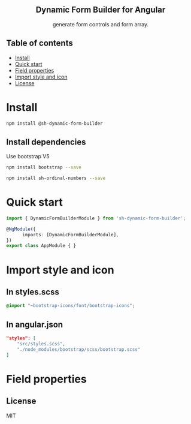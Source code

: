 <h2 align="center">Dynamic Form Builder for Angular</h2>

<p align="center">
 generate form controls and form array.
 </p>
 
 ## Table of contents
 
- [Install](#install)
- [Quick start](#quick-start)
- [Field properties](#field-properties)
- [Import style and icon](#import-style-and-icon)
- [License](#license)

# Install
 
 ```bash
npm install @sh-dynamic-form-builder
```
## Install dependencies
<p>Use bootstrap V5</p>

```bash
npm install bootstrap --save
```

```bash
npm install sh-ordinal-numbers --save
```
# Quick start

```typescript
import { DynamicFormBuilderModule } from 'sh-dynamic-form-builder';

@NgModule({
      imports: [DynamicFormBuilderModule],
})
export class AppModule { }
```
# Import style and icon
## In styles.scss
```css
@import "~bootstrap-icons/font/bootstrap-icons";
```
## In angular.json
```json
"styles": [
    "src/styles.scss",
    "./node_modules/bootstrap/scss/bootstrap.scss"
]
```

# Field properties


## License

MIT

